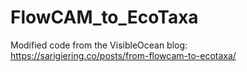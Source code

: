 # FlowCAM_to_EcoTaxa
Modified code from the VisibleOcean blog: https://sarigiering.co/posts/from-flowcam-to-ecotaxa/

